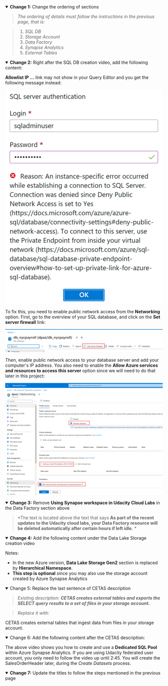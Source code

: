 <details open>
<summary><b>Change 1:</b> Change the ordering of sections</summary>

> *The ordering of details must follow the instructions in the previous page, that is:*

> 1. *SQL DB*
> 2. *Storage Account*
> 3. *Data Factory*
> 4. *Synapse Analytics*
> 5. *External Tables*

</details>

<details open>
<summary><b>Change 2:</b> Right </b>after</b> the SQL DB creation video, add the following content:</summary>

**Allowlist IP ...** link may not show in your Query Editor and you get the following message instead:

![Cannot login to SQL DB](error-need-public.png)

To fix this, you need to enable public network access from the **Networking** option. First, go to the overview of your SQL database, and click on the **Set server firewall** link:

![Set server firewall link](login-ip-1.png)

Then, enable public network access to your database server and add your computer's IP address. You also need to enable the **Allow Azure services and resources to access this server** option since we will need to do that later in this project:

![Enable public network and Azure services access to your database server](login-ip-2.png)

</details>

<details open>
<summary><b>Change 3:</b> Remove <b>Using Synapse workspace in Udacity Cloud Labs</b> in the Data Factory section above</summary>

> *The text is located above the text that says **As part of the recent updates to the Udacity cloud labs, your Data Factory resource will be deleted automatically after certain hours if left idle.** *

</details>

<details open>
<summary><b>Change 4:</b> Add the following content under the Data Lake Storage creation video</summary> 

Notes:

* In the new Azure version, **Data Lake Storage Gen2** section is replaced by **Hierarchical Namespace**.
* **This step is optional** since you may also use the storage account created by Azure Synapse Analytics

</details>

<details open>
<summary></b>Change 5:</b> Replace the last sentence of CETAS description</summary>

> *Existing description:*
> ***CETAS creates external tables and exports the SELECT query results to a set of files in your storage account.***

> *Replace it with:*

CETAS creates external tables that ingest data from files in your storage account.

</details>

<details open>
<summary></b>Change 6:</b> Add the following content after the CETAS description:</b></summary>

The above video shows you how to create and use a **Dedicated SQL Pool** within Azure Synapse Analytics. If you are using Udacity federated user account, you only need to follow the video up until 2:45. You will create the SalesOrderHeader later, during the *Create Datasets* process.

</details>

<details open>
<summary><b> Change 7:</b> Update the titles to follow the steps mentioned in the previous page</summary>

</details>